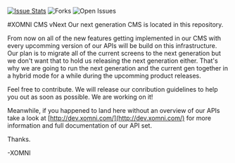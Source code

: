[![Issue Stats](http://issuestats.com/github/XomniCloud/xomni-cms-vnext/badge/pr?style=flat)](http://issuestats.com/github/XomniCloud/xomni-sdk-dotnet)
![Forks](https://img.shields.io/github/forks/xomnicloud/xomni-cms-vnext.svg)
![Open Issues](https://img.shields.io/github/issues/xomnicloud/xomni-cms-vnext.svg)

#XOMNI CMS vNext
Our next generation CMS is located in this repository. 

From now on all of the new features getting implemented in our CMS with every upcomming version of our APIs will be build on this infrastructure. Our plan is to migrate all of the current screens to the next generation but we don't want that to hold us releasing the next generation either. That's why we are going to run the next generation and the current gen together in a hybrid mode for a while during the upcomming product releases. 

Feel free to contribute. We will release our conribution guidelines to help you out as soon as possible. We are working on it!
 
Meanwhile, if you happened to land here without an overview of our APIs take a look at [http://dev.xomni.com/](http://dev.xomni.com/) for more information and full documentation of our API set.

Thanks.

-XOMNI
